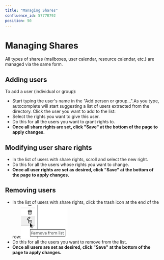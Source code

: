 ```yaml
---
title: "Managing Shares"
confluence_id: 57770792
position: 50
---
```

# Managing Shares


All types of shares (mailboxes, user calendar, resource calendar, etc.) are managed via the same form.

## Adding users

To add a user (individual or group):

- Start typing the user's name in the "Add person or group...".As you type, autocomplete will start suggesting a list of users extracted from the directory. Click the user you want to add to the list:
- Select the rights you want to give this user.
- Do this for all the users you want to grant rights to.
- **Once all share rights are set, click "Save" at the bottom of the page to apply changes.**


## Modifying user share rights

- In the list of users with share rights, scroll and select the new right.
- Do this for all the users whose rights you want to change.
- **Once all user rights are set as desired, click "Save" at the bottom of the page to apply changes.**


## Removing users

- In the list of users with share rights, click the trash icon at the end of the row:![](../../attachments/57770060/57770061.png)
- Do this for all the users you want to remove from the list.
- ****Once all users are set as desired, click "Save" at the bottom of the page to apply changes**.**


